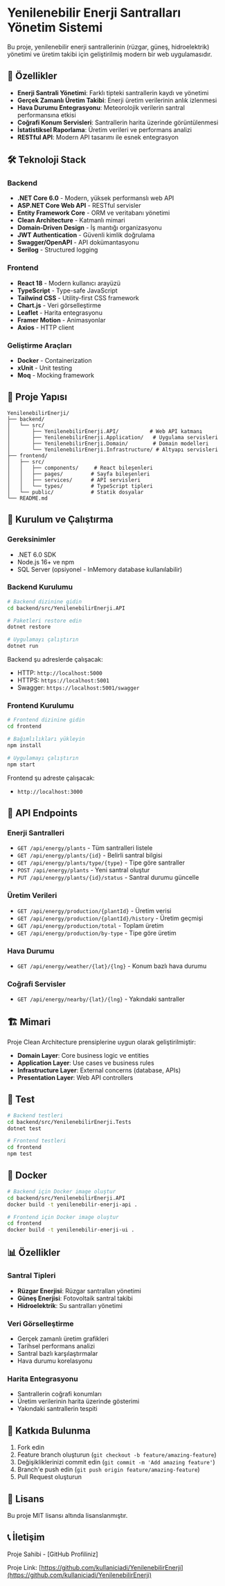 # Yenilenebilir Enerji Santralları Yönetim Sistemi

Bu proje, yenilenebilir enerji santrallerinin (rüzgar, güneş, hidroelektrik) yönetimi ve üretim takibi için geliştirilmiş modern bir web uygulamasıdır.

## 🚀 Özellikler

- **Enerji Santrali Yönetimi**: Farklı tipteki santrallerin kaydı ve yönetimi
- **Gerçek Zamanlı Üretim Takibi**: Enerji üretim verilerinin anlık izlenmesi
- **Hava Durumu Entegrasyonu**: Meteorolojik verilerin santral performansına etkisi
- **Coğrafi Konum Servisleri**: Santrallerin harita üzerinde görüntülenmesi
- **İstatistiksel Raporlama**: Üretim verileri ve performans analizi
- **RESTful API**: Modern API tasarımı ile esnek entegrasyon

## 🛠️ Teknoloji Stack

### Backend
- **.NET Core 6.0** - Modern, yüksek performanslı web API
- **ASP.NET Core Web API** - RESTful servisler
- **Entity Framework Core** - ORM ve veritabanı yönetimi
- **Clean Architecture** - Katmanlı mimari
- **Domain-Driven Design** - İş mantığı organizasyonu
- **JWT Authentication** - Güvenli kimlik doğrulama
- **Swagger/OpenAPI** - API dokümantasyonu
- **Serilog** - Structured logging

### Frontend
- **React 18** - Modern kullanıcı arayüzü
- **TypeScript** - Type-safe JavaScript
- **Tailwind CSS** - Utility-first CSS framework
- **Chart.js** - Veri görselleştirme
- **Leaflet** - Harita entegrasyonu
- **Framer Motion** - Animasyonlar
- **Axios** - HTTP client

### Geliştirme Araçları
- **Docker** - Containerization
- **xUnit** - Unit testing
- **Moq** - Mocking framework

## 📁 Proje Yapısı

```
YenilenebilirEnerji/
├── backend/
│   └── src/
│       ├── YenilenebilirEnerji.API/          # Web API katmanı
│       ├── YenilenebilirEnerji.Application/   # Uygulama servisleri
│       ├── YenilenebilirEnerji.Domain/        # Domain modelleri
│       └── YenilenebilirEnerji.Infrastructure/ # Altyapı servisleri
├── frontend/
│   ├── src/
│   │   ├── components/     # React bileşenleri
│   │   ├── pages/         # Sayfa bileşenleri
│   │   ├── services/      # API servisleri
│   │   └── types/         # TypeScript tipleri
│   └── public/            # Statik dosyalar
└── README.md
```

## 🚀 Kurulum ve Çalıştırma

### Gereksinimler
- .NET 6.0 SDK
- Node.js 16+ ve npm
- SQL Server (opsiyonel - InMemory database kullanılabilir)

### Backend Kurulumu

```bash
# Backend dizinine gidin
cd backend/src/YenilenebilirEnerji.API

# Paketleri restore edin
dotnet restore

# Uygulamayı çalıştırın
dotnet run
```

Backend şu adreslerde çalışacak:
- HTTP: `http://localhost:5000`
- HTTPS: `https://localhost:5001`
- Swagger: `https://localhost:5001/swagger`

### Frontend Kurulumu

```bash
# Frontend dizinine gidin
cd frontend

# Bağımlılıkları yükleyin
npm install

# Uygulamayı çalıştırın
npm start
```

Frontend şu adreste çalışacak:
- `http://localhost:3000`

## 📖 API Endpoints

### Enerji Santralleri
- `GET /api/energy/plants` - Tüm santralleri listele
- `GET /api/energy/plants/{id}` - Belirli santral bilgisi
- `GET /api/energy/plants/type/{type}` - Tipe göre santraller
- `POST /api/energy/plants` - Yeni santral oluştur
- `PUT /api/energy/plants/{id}/status` - Santral durumu güncelle

### Üretim Verileri
- `GET /api/energy/production/{plantId}` - Üretim verisi
- `GET /api/energy/production/{plantId}/history` - Üretim geçmişi
- `GET /api/energy/production/total` - Toplam üretim
- `GET /api/energy/production/by-type` - Tipe göre üretim

### Hava Durumu
- `GET /api/energy/weather/{lat}/{lng}` - Konum bazlı hava durumu

### Coğrafi Servisler
- `GET /api/energy/nearby/{lat}/{lng}` - Yakındaki santraller

## 🏗️ Mimari

Proje Clean Architecture prensiplerine uygun olarak geliştirilmiştir:

- **Domain Layer**: Core business logic ve entities
- **Application Layer**: Use cases ve business rules
- **Infrastructure Layer**: External concerns (database, APIs)
- **Presentation Layer**: Web API controllers

## 🧪 Test

```bash
# Backend testleri
cd backend/src/YenilenebilirEnerji.Tests
dotnet test

# Frontend testleri
cd frontend
npm test
```

## 🐳 Docker

```bash
# Backend için Docker image oluştur
cd backend/src/YenilenebilirEnerji.API
docker build -t yenilenebilir-enerji-api .

# Frontend için Docker image oluştur
cd frontend
docker build -t yenilenebilir-enerji-ui .
```

## 📊 Özellikler

### Santral Tipleri
- **Rüzgar Enerjisi**: Rüzgar santralları yönetimi
- **Güneş Enerjisi**: Fotovoltaik santral takibi
- **Hidroelektrik**: Su santralları yönetimi

### Veri Görselleştirme
- Gerçek zamanlı üretim grafikleri
- Tarihsel performans analizi
- Santral bazlı karşılaştırmalar
- Hava durumu korelasyonu

### Harita Entegrasyonu
- Santrallerin coğrafi konumları
- Üretim verilerinin harita üzerinde gösterimi
- Yakındaki santrallerin tespiti

## 🤝 Katkıda Bulunma

1. Fork edin
2. Feature branch oluşturun (`git checkout -b feature/amazing-feature`)
3. Değişikliklerinizi commit edin (`git commit -m 'Add amazing feature'`)
4. Branch'e push edin (`git push origin feature/amazing-feature`)
5. Pull Request oluşturun

## 📄 Lisans

Bu proje MIT lisansı altında lisanslanmıştır.

## 📞 İletişim

Proje Sahibi - [GitHub Profiliniz]

Proje Link: [https://github.com/kullaniciadi/YenilenebilirEnerji](https://github.com/kullaniciadi/YenilenebilirEnerji) 
